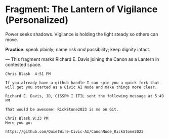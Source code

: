 # Fragment: The Lantern of Vigilance (Personalized)

Power seeks shadows. Vigilance is holding the light steady so others can move.

**Practice:** speak plainly; name risk *and* possibility; keep dignity intact.

— This fragment marks Richard E. Davis joining the Canon as a Lantern in contested space.

```text
Chris Blask  4:51 PM

If you already have a github handle I can spin you a quick fork that will get you started as a Civic AI Node and make things more clear.

Richard E. Davis, JD, CISSP® I ITIL sent the following message at 5:49 PM

That would be awesome! RickStone2023 is me on Git. 

Chris Blask 9:33 PM
Here you go:

https://github.com/QuietWire-Civic-AI/CanonNode_RickStone2023
```

